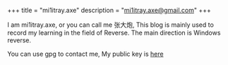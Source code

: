 +++
title = "mi1itray.axe"
description = "mi1itray.axe@gmail.com"
+++

I am mi1itray.axe, or you can call me 张大炮, This blog is mainly used to record my learning in the field of Reverse. The main direction is Windows reverse.

You can use gpg to contact me, My public key is [here](/header.jpg)

